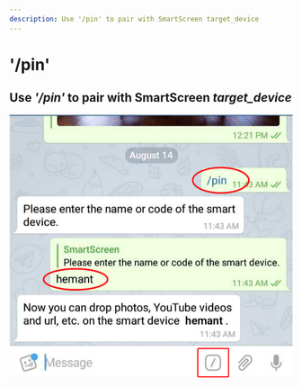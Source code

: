 ```yaml
---
description: Use '/pin' to pair with SmartScreen target_device
---
```


# '/pin'

## Use _'/pin'_ to pair with SmartScreen _target\_device_

![](.gitbook/assets/cb_ssbot_pin1.png)

